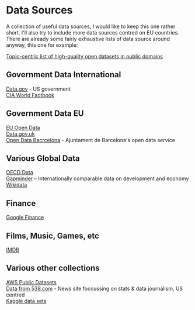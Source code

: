 # Data Sources
A collection of useful data sources, I would like to keep this one rather short. I'll also try to include more data sources contred on EU countries. There are already some fairly exhaustive lists of data source around anyway, this one for example:

[Topic-centric list of high-quality open datasets in public domains](https://github.com/awesomedata/awesome-public-datasets)

## Government Data International
[Data.gov](http://data.gov) - US government\
[CIA World Factbook](https://www.cia.gov/library/publications/the-world-factbook)

## Government Data EU
[EU Open Data](https://data.europa.eu/euodp/en/home)\
[Data.gov.uk](http://data.gov.uk/)\
[Open Data Bacrcelona](http://opendata-ajuntament.barcelona.cat/en) - Ajuntament de Barcelona's open data service

## Various Global Data
[OECD Data](https://data.oecd.org)\
[Gapminder](https://www.gapminder.org/data) – Internationally comparable data on development and economy\
[Wikidata](https://www.wikidata.org)

## Finance
[Google Finance](https://www.google.com/finance)

## Films, Music, Games, etc
[IMDB](https://www.imdb.com/interfaces)

## Various other collections
[AWS Public Datasets](https://aws.amazon.com/de/datasets)\
[Data from 538.com](https://data.fivethirtyeight.com) - News site foccussing on stats & data journalism, US centred\
[Kaggle data sets](https://www.kaggle.com/datasets) 

